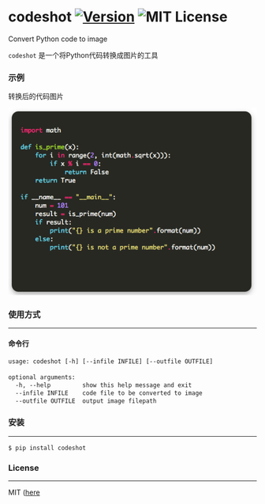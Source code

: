 # codeshot [![Version][version-badge]][version-link] ![MIT License][license-badge]


Convert Python code to image


`codeshot` 是一个将Python代码转换成图片的工具


### 示例

转换后的代码图片

![](https://raw.githubusercontent.com/pythonml/codeshot/master/codeshot/code.png)

### 使用方式
---

#### 命令行
```
usage: codeshot [-h] [--infile INFILE] [--outfile OUTFILE]

optional arguments:
  -h, --help         show this help message and exit
  --infile INFILE    code file to be converted to image
  --outfile OUTFILE  output image filepath
```


### 安装
---

```
$ pip install codeshot
```


### License
---

MIT ([here](https://github.com/pythonml/codeshot/blob/master/LICENSE)


[version-badge]:   https://img.shields.io/badge/version-0.1-brightgreen.svg
[version-link]:    https://pypi.python.org/pypi/codeshot/
[license-badge]:   https://img.shields.io/github/license/pythonml/codeshot.svg
